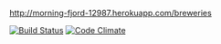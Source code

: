 http://morning-fjord-12987.herokuapp.com/breweries

[![Build Status](https://travis-ci.org/teemujsa/ratebeer.png)](https://travis-ci.org/teemujsa/ratebeer)
[![Code Climate](https://codeclimate.com/github/teemujsa/ratebeer.png)](https://codeclimate.com/github/teemujsa/ratebeer)
